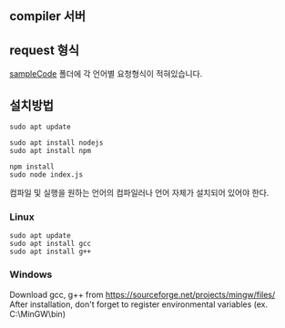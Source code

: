 ## compiler 서버

## request 형식
[sampleCode] 폴더에 각 언어별 요청형식이 적혀있습니다.

## 설치방법
```
sudo apt update

sudo apt install nodejs
sudo apt install npm

npm install
sudo node index.js
```

컴파일 및 실행을 원하는 언어의 컴파일러나 언어 자체가 설치되어 있어야 한다.


### Linux

```
sudo apt update
sudo apt install gcc
sudo apt install g++
```

### Windows
Download gcc, g++ from https://sourceforge.net/projects/mingw/files/  
After installation, don't forget to register environmental variables
(ex. C:\MinGW\bin)

[sampleCode]: https://github.com/seunggil1/CCM/tree/master/sampleCode
